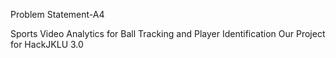 Problem Statement-A4

Sports Video Analytics for Ball Tracking and Player Identification Our Project for HackJKLU 3.0




